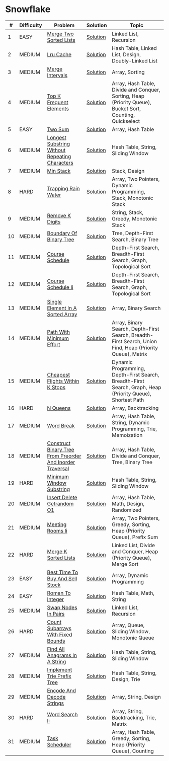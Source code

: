 # Snowflake

| # | Difficulty | Problem | Solution | Topic |
|---|------------|---------|----------|--------|
| 1 | EASY | [Merge Two Sorted Lists](https://leetcode.com/problems/merge-two-sorted-lists) | [Solution](../coding/datastructures/linkedList/LinkedList.java) | Linked List, Recursion |
| 2 | MEDIUM | [Lru Cache](https://leetcode.com/problems/lru-cache) | [Solution](../coding/datastructures/linkedList/LRUCache.java) | Hash Table, Linked List, Design, Doubly-Linked List |
| 3 | MEDIUM | [Merge Intervals](https://leetcode.com/problems/merge-intervals) | [Solution](../coding/datastructures/arrays/SubArrays.java) | Array, Sorting |
| 4 | MEDIUM | [Top K Frequent Elements](https://leetcode.com/problems/top-k-frequent-elements) | [Solution](../coding/datastructures/hashMapAndSet/Solutions.java) | Array, Hash Table, Divide and Conquer, Sorting, Heap (Priority Queue), Bucket Sort, Counting, Quickselect |
| 5 | EASY | [Two Sum](https://leetcode.com/problems/two-sum) | [Solution](../coding/datastructures/hashMapAndSet/Solutions.java) | Array, Hash Table |
| 6 | MEDIUM | [Longest Substring Without Repeating Characters](https://leetcode.com/problems/longest-substring-without-repeating-characters) | [Solution](../coding/algorithms/SlidingWindow.java) | Hash Table, String, Sliding Window |
| 7 | MEDIUM | [Min Stack](https://leetcode.com/problems/min-stack) | [Solution](../coding/datastructures/stackAndQueue/MinStack.java) | Stack, Design |
| 8 | HARD | [Trapping Rain Water](https://leetcode.com/problems/trapping-rain-water) | [Solution](../coding/datastructures/stackAndQueue/MinStack.java) | Array, Two Pointers, Dynamic Programming, Stack, Monotonic Stack |
| 9 | MEDIUM | [Remove K Digits](https://leetcode.com/problems/remove-k-digits) | [Solution](../coding/datastructures/stackAndQueue/MinStack.java) | String, Stack, Greedy, Monotonic Stack |
| 10 | MEDIUM | [Boundary Of Binary Tree](https://leetcode.com/problems/boundary-of-binary-tree) | [Solution](../coding/datastructures/binaryTree/Traversals.java) | Tree, Depth-First Search, Binary Tree |
| 11 | MEDIUM | [Course Schedule](https://leetcode.com/problems/course-schedule) | [Solution](../coding/datastructures/graph/TopologicalSorting.java) | Depth-First Search, Breadth-First Search, Graph, Topological Sort |
| 12 | MEDIUM | [Course Schedule Ii](https://leetcode.com/problems/course-schedule-ii) | [Solution](../coding/datastructures/graph/TopologicalSorting.java) | Depth-First Search, Breadth-First Search, Graph, Topological Sort |
| 13 | MEDIUM | [Single Element In A Sorted Array](https://leetcode.com/problems/single-element-in-a-sorted-array) | [Solution](../coding/algorithms/SearchingAlgorithms.java) | Array, Binary Search |
| 14 | MEDIUM | [Path With Minimum Effort](https://leetcode.com/problems/path-with-minimum-effort) | [Solution](../coding/datastructures/graph/ShortestPathUsingDijkstra.java) | Array, Binary Search, Depth-First Search, Breadth-First Search, Union Find, Heap (Priority Queue), Matrix |
| 15 | MEDIUM | [Cheapest Flights Within K Stops](https://leetcode.com/problems/cheapest-flights-within-k-stops) | [Solution](../coding/datastructures/graph/ShortestPathUsingDijkstra.java) | Dynamic Programming, Depth-First Search, Breadth-First Search, Graph, Heap (Priority Queue), Shortest Path |
| 16 | HARD | [N Queens](https://leetcode.com/problems/n-queens) | [Solution](../coding/algorithms/recursionAndBacktracking/NQueens.java) | Array, Backtracking |
| 17 | MEDIUM | [Word Break](https://leetcode.com/problems/word-break) | [Solution](../coding/algorithms/recursionAndBacktracking/WordBreak.java) | Array, Hash Table, String, Dynamic Programming, Trie, Memoization |
| 18 | MEDIUM | [Construct Binary Tree From Preorder And Inorder Traversal](https://leetcode.com/problems/construct-binary-tree-from-preorder-and-inorder-traversal) | [Solution](../coding/datastructures/binaryTree/ConstructTree.java) | Array, Hash Table, Divide and Conquer, Tree, Binary Tree |
| 19 | HARD | [Minimum Window Substring](https://leetcode.com/problems/minimum-window-substring) | [Solution](../coding/algorithms/twoPointerAndSlidingWindow/MinimumWindowSubstring.java) | Hash Table, String, Sliding Window |
| 20 | MEDIUM | [Insert Delete Getrandom O1](https://leetcode.com/problems/insert-delete-getrandom-o1) | [Solution](../coding/datastructures/hashMapAndSet/RandomizedSet.java) | Array, Hash Table, Math, Design, Randomized |
| 21 | MEDIUM | [Meeting Rooms Ii](https://leetcode.com/problems/meeting-rooms-ii) | [Solution](../coding/datastructures/arrays/MeetingScheduleII.java) | Array, Two Pointers, Greedy, Sorting, Heap (Priority Queue), Prefix Sum |
| 22 | HARD | [Merge K Sorted Lists](https://leetcode.com/problems/merge-k-sorted-lists) | [Solution](../coding/datastructures/linkedList/MergeKSortedLists.java) | Linked List, Divide and Conquer, Heap (Priority Queue), Merge Sort |
| 23 | EASY | [Best Time To Buy And Sell Stock](https://leetcode.com/problems/best-time-to-buy-and-sell-stock) | [Solution](../coding/datastructures/arrays/StockBuySell.java) | Array, Dynamic Programming |
| 24 | EASY | [Roman To Integer](https://leetcode.com/problems/roman-to-integer) | [Solution](../coding/datastructures/arrays/RomanToInt.java) | Hash Table, Math, String |
| 25 | MEDIUM | [Swap Nodes In Pairs](https://leetcode.com/problems/swap-nodes-in-pairs) | [Solution](../coding/datastructures/linkedList/SwapNodeInPairs.java) | Linked List, Recursion |
| 26 | HARD | [Count Subarrays With Fixed Bounds](https://leetcode.com/problems/count-subarrays-with-fixed-bounds) | [Solution](../coding/datastructures/arrays/CountSubArraysWithFixedBound.java) | Array, Queue, Sliding Window, Monotonic Queue |
| 27 | MEDIUM | [Find All Anagrams In A String](https://leetcode.com/problems/find-all-anagrams-in-a-string) | [Solution](../coding/algorithms/twoPointerAndSlidingWindow/FindAllAnagramsInAString.java) | Hash Table, String, Sliding Window |
| 28 | MEDIUM | [Implement Trie Prefix Tree](https://leetcode.com/problems/implement-trie-prefix-tree) | [Solution](../coding/datastructures/trie/Trie.java) | Hash Table, String, Design, Trie |
| 29 | MEDIUM | [Encode And Decode Strings](https://leetcode.com/problems/encode-and-decode-strings) | [Solution](../coding/datastructures/string/EncodeAndDecode.java) | Array, String, Design |
| 30 | HARD | [Word Search Ii](https://leetcode.com/problems/word-search-ii) | [Solution](../coding/datastructures/trie/WordSearchII.java) | Array, String, Backtracking, Trie, Matrix |
| 31 | MEDIUM | [Task Scheduler](https://leetcode.com/problems/task-scheduler) | [Solution](../coding/datastructures/stackAndQueue/TaskScheduler.java) | Array, Hash Table, Greedy, Sorting, Heap (Priority Queue), Counting |

